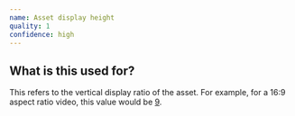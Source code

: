 ```yaml
---
name: Asset display height
quality: 1
confidence: high
---
```


## What is this used for?

This refers to the vertical display ratio of the asset. For example, for a 16:9 aspect ratio
video, this value would be [9](/campaigns/trump/ad_codes/21/values/9).
